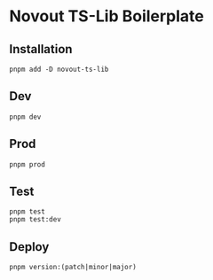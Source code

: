 # Novout TS-Lib Boilerplate

## Installation

```shell
pnpm add -D novout-ts-lib
```

## Dev

```shell
pnpm dev
```

## Prod

```shell
pnpm prod
```

## Test

```shell
pnpm test
pnpm test:dev
```

## Deploy

```shell
pnpm version:(patch|minor|major)
```